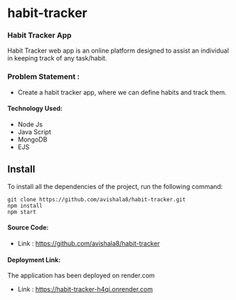 # habit-tracker
### Habit Tracker App
Habit Tracker web app is an online platform designed to assist an individual in keeping track of any task/habit.

### Problem Statement : 
 - Create a habit tracker app, where we can define habits and track them. 
 
#### Technology Used:
 - Node Js
 - Java Script
 - MongoDB
 - EJS
 

 ## Install

To install all the dependencies of the project, run the following command:

    git clone https://github.com/avishala8/habit-tracker.git
    npm install
    npm start


#### Source Code:
 - Link : https://github.com/avishala8/habit-tracker


#### Deployment Link:
The application has been deployed on render.com
 - Link : https://habit-tracker-h4qi.onrender.com

